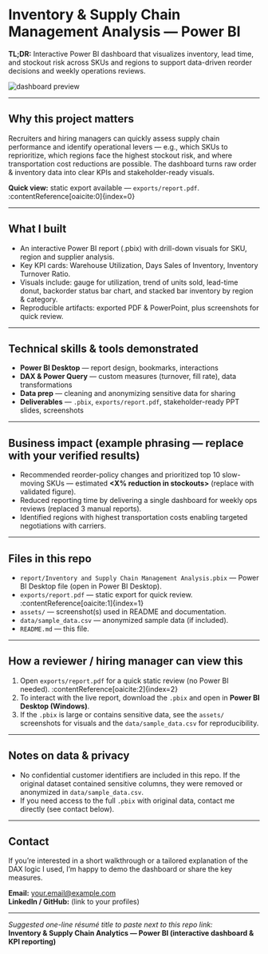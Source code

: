 # Inventory & Supply Chain Management Analysis — Power BI

**TL;DR:** Interactive Power BI dashboard that visualizes inventory, lead time, and stockout risk across SKUs and regions to support data-driven reorder decisions and weekly operations reviews.

![dashboard preview](assets/dashboard.png)

---

## Why this project matters
Recruiters and hiring managers can quickly assess supply chain performance and identify operational levers — e.g., which SKUs to reprioritize, which regions face the highest stockout risk, and where transportation cost reductions are possible. The dashboard turns raw order & inventory data into clear KPIs and stakeholder-ready visuals.

**Quick view:** static export available — `exports/report.pdf`. :contentReference[oaicite:0]{index=0}

---

## What I built
- An interactive Power BI report (.pbix) with drill-down visuals for SKU, region and supplier analysis.
- Key KPI cards: Warehouse Utilization, Days Sales of Inventory, Inventory Turnover Ratio.
- Visuals include: gauge for utilization, trend of units sold, lead-time donut, backorder status bar chart, and stacked bar inventory by region & category.
- Reproducible artifacts: exported PDF & PowerPoint, plus screenshots for quick review.

---

## Technical skills & tools demonstrated
- **Power BI Desktop** — report design, bookmarks, interactions  
- **DAX & Power Query** — custom measures (turnover, fill rate), data transformations  
- **Data prep** — cleaning and anonymizing sensitive data for sharing  
- **Deliverables** — `.pbix`, `exports/report.pdf`, stakeholder-ready PPT slides, screenshots

---

## Business impact (example phrasing — replace with your verified results)
- Recommended reorder-policy changes and prioritized top 10 slow-moving SKUs — estimated **\<X% reduction in stockouts\>** (replace with validated figure).  
- Reduced reporting time by delivering a single dashboard for weekly ops reviews (replaced 3 manual reports).  
- Identified regions with highest transportation costs enabling targeted negotiations with carriers.

---

## Files in this repo
- `report/Inventory and Supply Chain Management Analysis.pbix` — Power BI Desktop file (open in Power BI Desktop).  
- `exports/report.pdf` — static export for quick review. :contentReference[oaicite:1]{index=1}  
- `assets/` — screenshot(s) used in README and documentation.  
- `data/sample_data.csv` — anonymized sample data (if included).  
- `README.md` — this file.

---

## How a reviewer / hiring manager can view this
1. Open `exports/report.pdf` for a quick static review (no Power BI needed). :contentReference[oaicite:2]{index=2}  
2. To interact with the live report, download the `.pbix` and open in **Power BI Desktop (Windows)**.  
3. If the `.pbix` is large or contains sensitive data, see the `assets/` screenshots for visuals and the `data/sample_data.csv` for reproducibility.

---

## Notes on data & privacy
- No confidential customer identifiers are included in this repo. If the original dataset contained sensitive columns, they were removed or anonymized in `data/sample_data.csv`.  
- If you need access to the full `.pbix` with original data, contact me directly (see contact below).

---

## Contact
If you’re interested in a short walkthrough or a tailored explanation of the DAX logic I used, I’m happy to demo the dashboard or share the key measures.

**Email:** your.email@example.com  
**LinkedIn / GitHub:** (link to your profiles)

---

*Suggested one-line résumé title to paste next to this repo link:*  
**Inventory & Supply Chain Analytics — Power BI (interactive dashboard & KPI reporting)**


